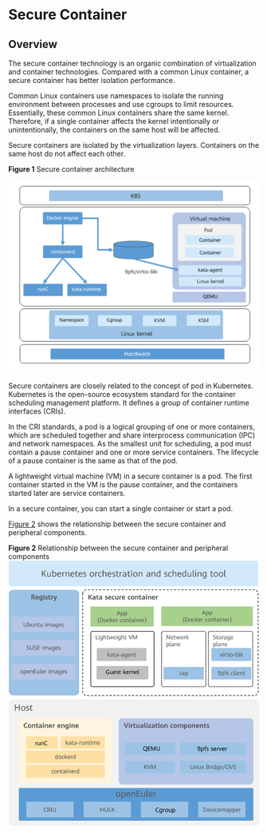 # Secure Container


## Overview

The secure container technology is an organic combination of virtualization and container technologies. Compared with a common Linux container, a secure container has better isolation performance.

Common Linux containers use namespaces to isolate the running environment between processes and use cgroups to limit resources. Essentially, these common Linux containers share the same kernel. Therefore, if a single container affects the kernel intentionally or unintentionally, the containers on the same host will be affected.

Secure containers are isolated by the virtualization layers. Containers on the same host do not affect each other.

**Figure  1**  Secure container architecture<a name="en-us_topic_0182219818_fig48591425165914"></a>  


![](./figures/sec-container.png)

Secure containers are closely related to the concept of pod in Kubernetes. Kubernetes is the open-source ecosystem standard for the container scheduling management platform. It defines a group of container runtime interfaces \(CRIs\).

In the CRI standards, a pod is a logical grouping of one or more containers, which are scheduled together and share interprocess communication \(IPC\) and network namespaces. As the smallest unit for scheduling, a pod must contain a pause container and one or more service containers. The lifecycle of a pause container is the same as that of the pod.

A lightweight virtual machine \(VM\) in a secure container is a pod. The first container started in the VM is the pause container, and the containers started later are service containers.

In a secure container, you can start a single container or start a pod.

[Figure 2](#fig17734185518269)  shows the relationship between the secure container and peripheral components.

**Figure  2**  Relationship between the secure container and peripheral components<a name="fig17734185518269"></a>  
![](./figures/relationship-between-the-secure-container-and-peripheral-components.png "relationship-between-the-secure-container-and-peripheral-components")

